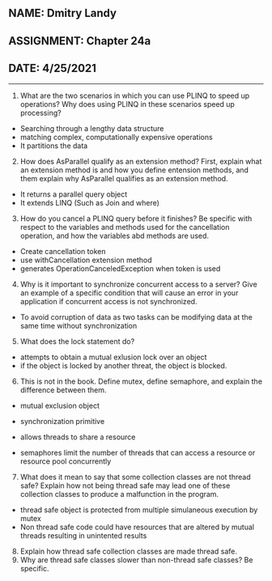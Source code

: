 ## NAME: Dmitry Landy
## ASSIGNMENT: Chapter 24a
## DATE: 4/25/2021
---
1. What are the two scenarios in which you can use PLINQ to speed up operations? Why does using PLINQ in these scenarios speed up processing?
- Searching through a lengthy data structure
- matching complex, computationally expensive operations
- It partitions the data

2. How does AsParallel qualify as an extension method? First, explain what an extension method is and
how you define entension methods, and them explain why AsParallel qualifies as an extension method.
- It returns a parallel query object
- It extends LINQ (Such as Join and where)

3. How do you cancel a PLINQ query before it finishes? Be specific with respect to the variables and
methods used for the cancellation operation, and how the variables abd methods are used.
- Create cancellation token
- use withCancellation extension method
- generates OperationCanceledException when token is used

4. Why is it important to synchronize concurrent access to a server? Give an example of a specific
condition that will cause an error in your application if concurrent access is not synchronized.
- To avoid corruption of data as two tasks can be modifying data at the same time without synchronization

5. What does the lock statement do?
- attempts to obtain a mutual exlusion lock over an object
- if the object is locked by another threat, the object is blocked.

6. This is not in the book. Define mutex, define semaphore, and explain the difference between them.
- mutual exclusion object
- synchronization primitive 
- allows threads to share a resource

- semaphores limit the number of threads that can access a resource or resource pool concurrently

7. What does it mean to say that some collection classes are not thread safe? Explain how not being
thread safe may lead one of these collection classes to produce a malfunction in the program.
- thread safe object is protected from multiple simulaneous execution  by mutex
- Non thread safe code could have resources that are altered by mutual threads resulting in unintented results

8. Explain how thread safe collection classes are made thread safe.
9. Why are thread safe classes slower than non-thread safe classes? Be specific.